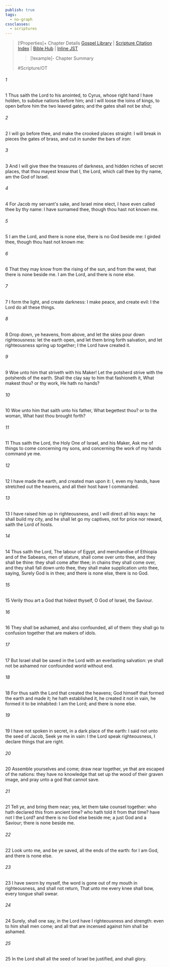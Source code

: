 ```yaml
---
publish: true
tags:
  - no-graph
cssclasses:
  - scriptures
---
```

>[!Properties]+ Chapter Details
>[Gospel Library](https://churchofjesuschrist.org/study/scriptures/ot/isa/45?lang=eng)    |    [Scripture Citation Index](https://scriptures.byu.edu/#07b2d::c07b2d)    |    [Bible Hub](https://biblehub.com/isaiah/45.htm)    |    [Inline JST](https://scripturetoolbox.com/html/ic/Isaiah/45.html)
>>[!example]- Chapter Summary
>> 
> 
>
>#Scripture/OT
###### 1
1 Thus saith the Lord to his anointed, to Cyrus, whose right hand I have holden, to subdue nations before him; and I will loose the loins of kings, to open before him the two leaved gates; and the gates shall not be shut;
###### 2
2 I will go before thee, and make the crooked places straight: I will break in pieces the gates of brass, and cut in sunder the bars of iron:
###### 3
3 And I will give thee the treasures of darkness, and hidden riches of secret places, that thou mayest know that I, the Lord, which call thee by thy name, am the God of Israel.
###### 4
4 For Jacob my servant's sake, and Israel mine elect, I have even called thee by thy name: I have surnamed thee, though thou hast not known me.
###### 5
5 I am the Lord, and there is none else, there is no God beside me: I girded thee, though thou hast not known me:
###### 6
6 That they may know from the rising of the sun, and from the west, that there is none beside me. I am the Lord, and there is none else.
###### 7
7 I form the light, and create darkness: I make peace, and create evil: I the Lord do all these things.
###### 8
8 Drop down, ye heavens, from above, and let the skies pour down righteousness: let the earth open, and let them bring forth salvation, and let righteousness spring up together; I the Lord have created it.
###### 9
9 Woe unto him that striveth with his Maker! Let the potsherd strive with the potsherds of the earth. Shall the clay say to him that fashioneth it, What makest thou? or thy work, He hath no hands?
###### 10
10 Woe unto him that saith unto his father, What begettest thou? or to the woman, What hast thou brought forth?
###### 11
11 Thus saith the Lord, the Holy One of Israel, and his Maker, Ask me of things to come concerning my sons, and concerning the work of my hands command ye me.
###### 12
12 I have made the earth, and created man upon it: I, even my hands, have stretched out the heavens, and all their host have I commanded.
###### 13
13 I have raised him up in righteousness, and I will direct all his ways: he shall build my city, and he shall let go my captives, not for price nor reward, saith the Lord of hosts.
###### 14
14 Thus saith the Lord, The labour of Egypt, and merchandise of Ethiopia and of the Sabeans, men of stature, shall come over unto thee, and they shall be thine: they shall come after thee; in chains they shall come over, and they shall fall down unto thee, they shall make supplication unto thee, saying, Surely God is in thee; and there is none else, there is no God.
###### 15
15 Verily thou art a God that hidest thyself, O God of Israel, the Saviour.
###### 16
16 They shall be ashamed, and also confounded, all of them: they shall go to confusion together that are makers of idols.
###### 17
17 But Israel shall be saved in the Lord with an everlasting salvation: ye shall not be ashamed nor confounded world without end.
###### 18
18 For thus saith the Lord that created the heavens; God himself that formed the earth and made it; he hath established it, he created it not in vain, he formed it to be inhabited: I am the Lord; and there is none else.
###### 19
19 I have not spoken in secret, in a dark place of the earth: I said not unto the seed of Jacob, Seek ye me in vain: I the Lord speak righteousness, I declare things that are right.
###### 20
20 Assemble yourselves and come; draw near together, ye that are escaped of the nations: they have no knowledge that set up the wood of their graven image, and pray unto a god that cannot save.
###### 21
21 Tell ye, and bring them near; yea, let them take counsel together: who hath declared this from ancient time? who hath told it from that time? have not I the Lord? and there is no God else beside me; a just God and a Saviour; there is none beside me.
###### 22
22 Look unto me, and be ye saved, all the ends of the earth: for I am God, and there is none else.
###### 23
23 I have sworn by myself, the word is gone out of my mouth in righteousness, and shall not return, That unto me every knee shall bow, every tongue shall swear.
###### 24
24 Surely, shall one say, in the Lord have I righteousness and strength: even to him shall men come; and all that are incensed against him shall be ashamed.
###### 25
25 In the Lord shall all the seed of Israel be justified, and shall glory.

